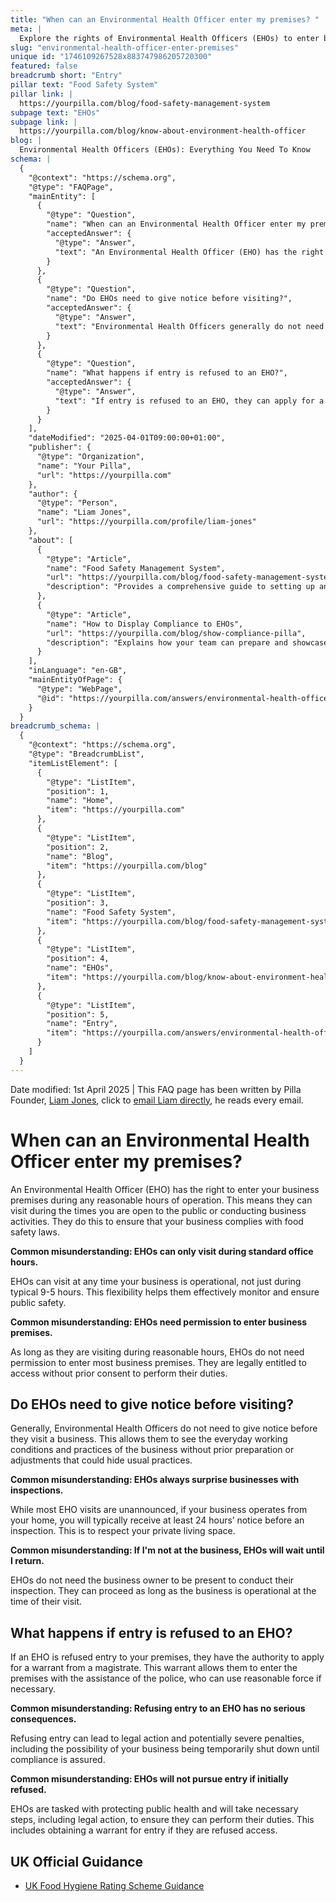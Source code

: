 ```yaml
---
title: "When can an Environmental Health Officer enter my premises? "
meta: |
  Explore the rights of Environmental Health Officers (EHOs) to enter business premises without prior notice to ensure compliance with food safety laws.
slug: "environmental-health-officer-enter-premises"
unique id: "1746109267528x883747986205720300"
featured: false
breadcrumb short: "Entry"
pillar text: "Food Safety System"
pillar link: |
  https://yourpilla.com/blog/food-safety-management-system
subpage text: "EHOs"
subpage link: |
  https://yourpilla.com/blog/know-about-environment-health-officer
blog: |
  Environmental Health Officers (EHOs): Everything You Need To Know
schema: |
  {
    "@context": "https://schema.org",
    "@type": "FAQPage",
    "mainEntity": [
      {
        "@type": "Question",
        "name": "When can an Environmental Health Officer enter my premises?",
        "acceptedAnswer": {
          "@type": "Answer",
          "text": "An Environmental Health Officer (EHO) has the right to enter your business premises during any hours of operation, ensuring compliance with food safety laws. They can visit outside typical 9-5 hours and do not need permission for entry during business operations."
        }
      },
      {
        "@type": "Question",
        "name": "Do EHOs need to give notice before visiting?",
        "acceptedAnswer": {
          "@type": "Answer",
          "text": "Environmental Health Officers generally do not need to give notice before they visit a business, which allows them to observe the usual business conditions. However, for home-based businesses, typically at least 24 hours' notice is given."
        }
      },
      {
        "@type": "Question",
        "name": "What happens if entry is refused to an EHO?",
        "acceptedAnswer": {
          "@type": "Answer",
          "text": "If entry is refused to an EHO, they can apply for a warrant from a magistrate to enter the premises with police assistance if needed. Refusing entry can lead to severe legal consequences, including potential temporary closure of the business."
        }
      }
    ],
    "dateModified": "2025-04-01T09:00:00+01:00",
    "publisher": {
      "@type": "Organization",
      "name": "Your Pilla",
      "url": "https://yourpilla.com"
    },
    "author": {
      "@type": "Person",
      "name": "Liam Jones",
      "url": "https://yourpilla.com/profile/liam-jones"
    },
    "about": [
      {
        "@type": "Article",
        "name": "Food Safety Management System",
        "url": "https://yourpilla.com/blog/food-safety-management-system",
        "description": "Provides a comprehensive guide to setting up and maintaining a food safety management system for compliance."
      },
      {
        "@type": "Article",
        "name": "How to Display Compliance to EHOs",
        "url": "https://yourpilla.com/blog/show-compliance-pilla",
        "description": "Explains how your team can prepare and showcase compliance during unannounced EHO visits."
      }
    ],
    "inLanguage": "en-GB",
    "mainEntityOfPage": {
      "@type": "WebPage",
      "@id": "https://yourpilla.com/answers/environmental-health-officer-enter-premises"
    }
  }
breadcrumb_schema: |
  {
    "@context": "https://schema.org",
    "@type": "BreadcrumbList",
    "itemListElement": [
      {
        "@type": "ListItem",
        "position": 1,
        "name": "Home",
        "item": "https://yourpilla.com"
      },
      {
        "@type": "ListItem",
        "position": 2,
        "name": "Blog",
        "item": "https://yourpilla.com/blog"
      },
      {
        "@type": "ListItem",
        "position": 3,
        "name": "Food Safety System",
        "item": "https://yourpilla.com/blog/food-safety-management-system"
      },
      {
        "@type": "ListItem",
        "position": 4,
        "name": "EHOs",
        "item": "https://yourpilla.com/blog/know-about-environment-health-officer"
      },
      {
        "@type": "ListItem",
        "position": 5,
        "name": "Entry",
        "item": "https://yourpilla.com/answers/environmental-health-officer-enter-premises"
      }
    ]
  }
---
```


Date modified: 1st April 2025 | This FAQ page has been written by Pilla Founder, [Liam Jones](https://yourpilla.com/profile/liam-jones), click to [email Liam directly](https://mailto:liam@yourpilla.com), he reads every email.

# When can an Environmental Health Officer enter my premises?

An Environmental Health Officer (EHO) has the right to enter your business premises during any reasonable hours of operation. This means they can visit during the times you are open to the public or conducting business activities. They do this to ensure that your business complies with food safety laws.

**Common misunderstanding: EHOs can only visit during standard office hours.**

EHOs can visit at any time your business is operational, not just during typical 9-5 hours. This flexibility helps them effectively monitor and ensure public safety.

**Common misunderstanding: EHOs need permission to enter business premises.**

As long as they are visiting during reasonable hours, EHOs do not need permission to enter most business premises. They are legally entitled to access without prior consent to perform their duties.

## Do EHOs need to give notice before visiting?

Generally, Environmental Health Officers do not need to give notice before they visit a business. This allows them to see the everyday working conditions and practices of the business without prior preparation or adjustments that could hide usual practices.

**Common misunderstanding: EHOs always surprise businesses with inspections.**

While most EHO visits are unannounced, if your business operates from your home, you will typically receive at least 24 hours’ notice before an inspection. This is to respect your private living space.

**Common misunderstanding: If I'm not at the business, EHOs will wait until I return.**

EHOs do not need the business owner to be present to conduct their inspection. They can proceed as long as the business is operational at the time of their visit.

## What happens if entry is refused to an EHO?

If an EHO is refused entry to your premises, they have the authority to apply for a warrant from a magistrate. This warrant allows them to enter the premises with the assistance of the police, who can use reasonable force if necessary.

**Common misunderstanding: Refusing entry to an EHO has no serious consequences.**

Refusing entry can lead to legal action and potentially severe penalties, including the possibility of your business being temporarily shut down until compliance is assured.

**Common misunderstanding: EHOs will not pursue entry if initially refused.**

EHOs are tasked with protecting public health and will take necessary steps, including legal action, to ensure they can perform their duties. This includes obtaining a warrant for entry if they are refused access.

## UK Official Guidance

-   [UK Food Hygiene Rating Scheme Guidance](https://www.food.gov.uk/safety-hygiene/food-hygiene-rating-scheme)